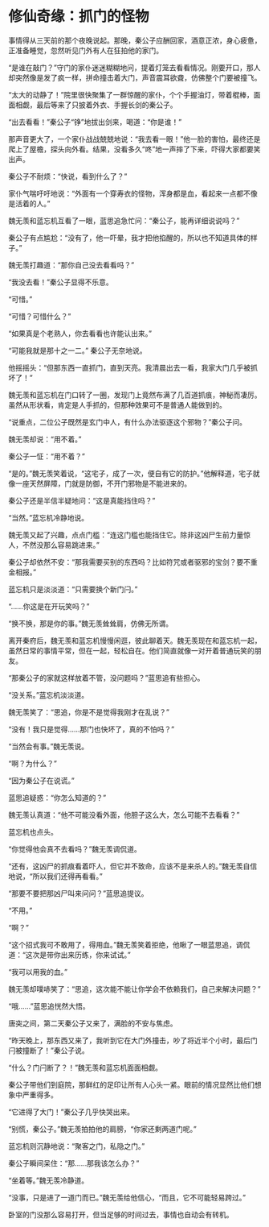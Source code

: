 # 修仙奇缘：抓门的怪物

事情得从三天前的那个夜晚说起。那晚，秦公子应酬回家，酒意正浓，身心疲惫，正准备睡觉，忽然听见门外有人在狂拍他的家门。

“是谁在敲门？”守门的家仆迷迷糊糊地问，提着灯笼去看看情况。刚要开口，那人却突然像是发了疯一样，拼命撞击着大门，声音震耳欲聋，仿佛整个门要被撞飞。

“太大的动静了！”院里很快聚集了一群惊醒的家仆，个个手握油灯，带着棍棒，面面相觑，最后等来了只披着外衣、手握长剑的秦公子。

“出去看看！”秦公子“铮”地拔出剑来，喝道：“你是谁！”

那声音更大了，一个家仆战战兢兢地说：“我去看一眼！”他一脸的害怕，最终还是爬上了屋檐，探头向外看。结果，没看多久“咚”地一声摔了下来，吓得大家都要笑出声。

秦公子不耐烦：“快说，看到什么了？”

家仆气喘吁吁地说：“外面有一个穿寿衣的怪物，浑身都是血，看起来一点都不像是活着的人。”

魏无羡和蓝忘机互看了一眼，蓝思追急忙问：“秦公子，能再详细说说吗？”

秦公子有点尴尬：“没有了，他一吓晕，我才把他掐醒的，所以也不知道具体的样子。”

魏无羡打趣道：“那你自己没去看看吗？”

“我没去看！”秦公子显得不乐意。

“可惜。”

“可惜？可惜什么？”

“如果真是个老熟人，你去看看也许能认出来。”

“可能我就是那十之一二。” 秦公子无奈地说。

他摇摇头：“但那东西一直抓门，直到天亮。我清晨出去一看，我家大门几乎被抓坏了！”

魏无羡和蓝忘机在门口转了一圈，发现门上竟然布满了几百道抓痕，神秘而凄厉。虽然从形状看，肯定是人手抓的，但那种效果可不是普通人能做到的。

“说重点，二位公子既然是玄门中人，有什么办法驱逐这个邪物？”秦公子问。

魏无羡却说：“用不着。”

秦公子一怔：“用不着？”

“是的。”魏无羡笑着说，“这宅子，成了一次，便自有它的防护。”他解释道，宅子就像一座天然屏障，门就是防御，不开门邪物是不能进来的。

秦公子还是半信半疑地问：“这是真能挡住吗？”

“当然。”蓝忘机冷静地说。

魏无羡又起了兴趣，点点门槛：“连这门槛也能挡住它。除非这凶尸生前力量惊人，不然没那么容易跳进来。”

秦公子却依然不安：“那我需要买别的东西吗？比如符咒或者驱邪的宝剑？要不重金相报。”

蓝忘机只是淡淡道：“只需要换个新门闩。”

“……你这是在开玩笑吗？”

“换不换，那是你的事。”魏无羡耸耸肩，仿佛无所谓。

离开秦府后，魏无羡和蓝忘机慢慢闲逛，彼此聊着天。魏无羡现在和蓝忘机一起，虽然日常的事情平常，但在一起，轻松自在。他们简直就像一对开着普通玩笑的朋友。

“那秦公子的家就这样放着不管，没问题吗？”蓝思追有些担心。

“没关系。”蓝忘机淡淡道。

魏无羡笑了：“思追，你是不是觉得我刚才在乱说？”

“没有！我只是觉得……那门也快坏了，真的不怕吗？”

“当然会有事。”魏无羡说。

“啊？为什么？”

“因为秦公子在说谎。”

蓝思追疑惑：“你怎么知道的？”

魏无羡认真道：“他不可能没看外面，他胆子这么大，怎么可能不去看看？”

蓝忘机也点头。

“你觉得他会真不去看吗？”魏无羡调侃道。

“还有，这凶尸的抓痕看着吓人，但它并不致命，应该不是来杀人的。”魏无羡自信地说，“所以我们还得再看看。”

“那要不要把那凶尸叫来问问？”蓝思追提议。

“不用。”

“啊？”

“这个招式我可不敢用了，得用血。”魏无羡笑着拒绝，他瞅了一眼蓝思追，调侃道：“这次是带你出来历练，你来试试。”

“我可以用我的血。”

魏无羡却噗哧笑了：“思追，这次能不能让你学会不依赖我们，自己来解决问题？”

“哦……”蓝思追恍然大悟。

唐突之间，第二天秦公子又来了，满脸的不安与焦虑。

“昨天晚上，那东西又来了，我听到它在大门外撞击，吵了将近半个小时，最后门闩被撞断了！”秦公子说。

“什么？门闩断了？！”魏无羡和蓝忘机面面相觑。

秦公子带他们到庭院，那鲜红的足印让所有人心头一紧。眼前的情况显然比他们想象中严重得多。

“它进得了大门！”秦公子几乎快哭出来。

“别慌，秦公子。”魏无羡拍拍他的肩膀，“你家还剩两道门呢。”

蓝忘机则沉静地说：“聚客之门，私隐之门。”

秦公子瞬间呆住：“那……那我该怎么办？”

“坐着等。”魏无羡冷静道。

“没事，只是进了一道门而已。”魏无羡给他信心，“而且，它不可能轻易跨过。”

卧室的门没那么容易打开，但当足够的时间过去，事情也自动会有转机。
